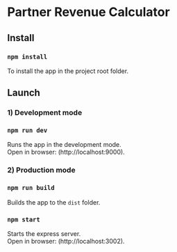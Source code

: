 # Partner Revenue Calculator

## Install

### `npm install`

To install the app in the project root folder.

## Launch

### 1) Development mode

### `npm run dev`

Runs the app in the development mode.<br>
Open in browser: (http://localhost:9000).

### 2) Production mode

### `npm run build`

Builds the app to the `dist` folder.

### `npm start`

Starts the express server.<br>
Open in browser: (http://localhost:3002).
